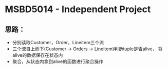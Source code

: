 # MSBD5014 - Independent Project

## 思路：
* 分别读取Customer，Order，Lineitem三个流
* 三个流自上而下(Customer -> Orders -> Lineitem)判断tuple是否alive，
将alive的数据保存在状态内
* 聚合，从状态内拿到alive的函数进行聚合操作
